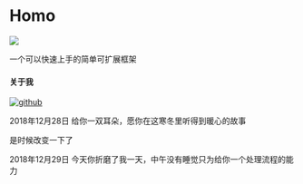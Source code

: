# Homo
[![](https://img.shields.io/badge/Version-0.0.1-brightgreen.svg)](https://github.com/leyan95/Homo)

一个可以快速上手的简单可扩展框架

#### 关于我
[![github](https://img.shields.io/badge/GitHub-leyan95-blue.svg)](https://github.com/leyan95)

2018年12月28日 给你一双耳朵，愿你在这寒冬里听得到暖心的故事

是时候改变一下了

2018年12月29日 今天你折磨了我一天，中午没有睡觉只为给你一个处理流程的能力